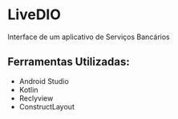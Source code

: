 # LiveDIO
Interface de um aplicativo de Serviços Bancários

## Ferramentas Utilizadas:

- Android Studio
- Kotlin
- Reclyview
- ConstructLayout
